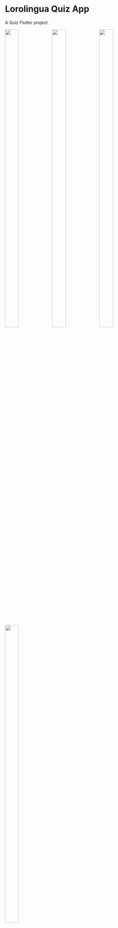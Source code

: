 # Lorolingua Quiz App

A Quiz Flutter project.

<p float="left">
  <img width="30%" height="50%" src="https://github.com/fityanrahman/lorolingua_quiz/-/raw/main/screenshots/home.png" />
  <img width="30%" height="50%" src="https://github.com/fityanrahman/lorolingua_quiz/-/raw/main/screenshots/topic.png" />
  <img width="30%" height="50%" src="https://github.com/fityanrahman/lorolingua_quiz/-/raw/main/screenshots/quiz.png" />
  <img width="30%" height="50%" src="https://github.com/fityanrahman/lorolingua_quiz/-/raw/main/screenshots/result.jpg" />
</p>

# Features
- 2 Language available : English and Japanese
- Quiz Timer
- Quiz Report
- Share Report